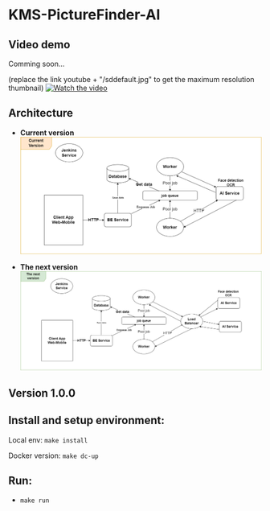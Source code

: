 # KMS-PictureFinder-AI

## Video demo
Comming soon...

(replace the link youtube + "/sddefault.jpg" to get the maximum resolution thumbnail)
[![Watch the video](https://img.youtube.com/vi/nTQUwghvy5Q/maxresdefault.jpg)](https://youtu.be/nTQUwghvy5Q)

## Architecture

* **Current version**
![](./assets/images/architect_1.png)

* **The next version**
![](./assets/images/architect_2.png)

## Version 1.0.0

## Install and setup environment:

Local env:
`make install`

Docker version:
`make dc-up`

## Run:
- `make run`
